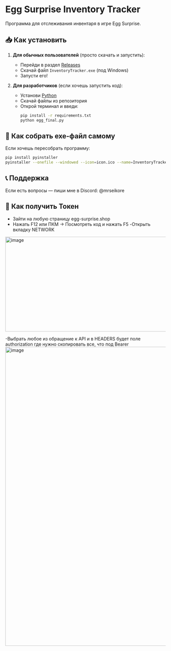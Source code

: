 # Egg Surprise Inventory Tracker

Программа для отслеживания инвентаря в игре Egg Surprise.

## 📥 Как установить
1. **Для обычных пользователей** (просто скачать и запустить):
   - Перейди в раздел [Releases](https://github.com/MrSeikore/EggSurpriseTracker/releases)
   - Скачай файл `InventoryTracker.exe` (под Windows)
   - Запусти его!

2. **Для разработчиков** (если хочешь запустить код):
   - Установи [Python](https://www.python.org/downloads/)
   - Скачай файлы из репозитория
   - Открой терминал и введи:
     ```bash
     pip install -r requirements.txt
     python egg_final.py
     ```

## 🔧 Как собрать exe-файл самому
Если хочешь пересобрать программу:
```bash
pip install pyinstaller
pyinstaller --onefile --windowed --icon=icon.ico --name=InventoryTracker egg_final.py
```

## 📞 Поддержка
Если есть вопросы — пиши мне в Discord: @mrseikore


## 🔧 Как получить Токен 
   - Зайти на любую страницу egg-surprise.shop
   - Нажать F12 или ПКМ -> Посмотреть код и нажать F5
   -Открыть вкладку NETWORK
<img width="583" height="298" alt="image" src="https://github.com/user-attachments/assets/61e971ee-1983-4f79-b9fe-84bced1082f7" />
   
   -Выбрать любое из обращение к API и в HEADERS будет поле authorization где нужно скопировать все, что под Bearer 
<img width="1417" height="940" alt="image" src="https://github.com/user-attachments/assets/c88700e3-cc93-46ea-9932-b40bf13013c8" />
